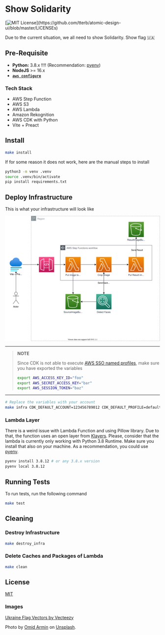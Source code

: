 
# Show Solidarity

[![MIT License](https://img.shields.io/apm/l/atomic-design-ui.svg?)](https://github.com/tterb/atomic-design-ui/blob/master/LICENSEs)

Due to the current situation, we all need to show Solidarity.
Show flag 🇺🇦



## Pre-Requisite

- **Python:** 3.8.x ‼️‼️ (Recommendation: [pyenv](https://github.com/pyenv/pyenv))
- **NodeJS** >= 16.x
- **[`aws configure`](https://docs.aws.amazon.com/cli/latest/userguide/cli-configure-quickstart.html)**

### Tech Stack

- AWS Step Function
- AWS S3
- AWS Lambda
- Amazon Rekognition
- AWS CDK with Python
- Vite + Preact

## Install

```bash
make install
```

If for some reason it does not work,
here are the manual steps to install

```bash
python3 -m venv .venv
source .venv/bin/activate
pip install requirements.txt
```

## Deploy Infrastructure

This is what your infrastructure will look like

![Infrastructure](.drawio/infrastructure.drawio.svg)

---
> **NOTE**
>
> Since CDK is not able to execute [AWS SSO named profiles](https://github.com/aws/aws-cdk/issues/5455), make sure you have exported the variables
>
> ```bash
> export AWS_ACCESS_KEY_ID="foo"
> export AWS_SECRET_ACCESS_KEY="bar"
> export AWS_SESSION_TOKEN="baz"
> ```
>
---


```bash
# Replace the variables with your account
make infra CDK_DEFAULT_ACCOUNT=123456789012 CDK_DEFAULT_PROFILE=default
```

### Lambda Layer

There is a weird issue with Lambda Function and using Pillow library.
Due to that, the function uses an open layer from [Klayers](https://api.klayers.cloud//api/v2/p3.8/layers/latest/eu-central-1/html).
Please, consider that the lambda is currently only working with Python 3.8 Runtime.
Make sure you install that also on your machine.
As a recommendation, you could use [pyenv](https://github.com/pyenv/pyenv).

```bash
pyenv install 3.8.12 # or any 3.8.x version
pyenv local 3.8.12
```

## Running Tests

To run tests, run the following command

```bash
make test
```

## Cleaning

### Destroy Infrastructure

```bash
make destroy_infra
```

### Delete Caches and Packages of Lambda

```bash
make clean
```

## License

[MIT](https://choosealicense.com/licenses/mit/)

### Images

[Ukraine Flag Vectors by Vecteezy]("https://www.vecteezy.com/free-vector/ukraine-flag")

Photo by [Omid Armin](https://unsplash.com/@omidarmin?utm_source=unsplash&utm_medium=referral&utm_content=creditCopyText") on [Unsplash]("https://unsplash.com/s/photos/portraits?utm_source=unsplash&utm_medium=referral&utm_content=creditCopyText").